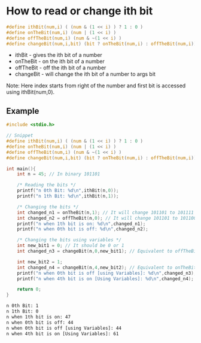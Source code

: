 # How to read or change ith bit

```C
#define ithBit(num,i) ( (num & (1 << i) ) ? 1 : 0 )
#define onTheBit(num,i) (num | (1 << i) )
#define offTheBit(num,i) (num & ~(1 << i) )
#define changeBit(num,i,bit) (bit ? onTheBit(num,i) : offTheBit(num,i))
```

- ithBit - gives the ith bit of a number
- onTheBit - on the ith bit of a number
- offTheBit - off the ith bit of a number
- changeBit - will change the ith bit of a number to args bit

Note: Here index starts from right of the number and first bit is accessed using ithBit(num,0).

## Example
```C
#include <stdio.h>

// Snippet
#define ithBit(num,i) ( (num & (1 << i) ) ? 1 : 0 )
#define onTheBit(num,i) (num | (1 << i) )
#define offTheBit(num,i) (num & ~(1 << i) )
#define changeBit(num,i,bit) (bit ? onTheBit(num,i) : offTheBit(num,i))

int main(){
    int n = 45; // In binary 101101

    /* Reading the bits */
    printf("n 0th Bit: %d\n",ithBit(n,0));
    printf("n 1th Bit: %d\n",ithBit(n,1));

    /* Changing the bits */
    int changed_n1 = onTheBit(n,1); // It will change 101101 to 101111
    int changed_n2 = offTheBit(n,0); // It will change 101101 to 101100
    printf("n when 1th bit is on: %d\n",changed_n1);
    printf("n when 0th bit is off: %d\n",changed_n2);

    /* Changing the bits using variables */
    int new_bit1 = 0; // It should be 0 or 1
    int changed_n3 = changeBit(n,0,new_bit1); // Equivalent to offTheBit(n,0) and it will change 101101 to 101100

    int new_bit2 = 1;
    int changed_n4 = changeBit(n,4,new_bit2); // Equivalent to onTheBit(n,4) and it will change 101101 to 111101
    printf("n when 0th bit is off [using Variables]: %d\n",changed_n3);
    printf("n when 4th bit is on [Using Variables]: %d\n",changed_n4);

    return 0;
}
```
```bash
n 0th Bit: 1
n 1th Bit: 0
n when 1th bit is on: 47
n when 0th bit is off: 44
n when 0th bit is off [using Variables]: 44
n when 4th bit is on [Using Variables]: 61
```